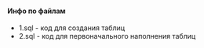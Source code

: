 <h4>Инфо по файлам</h4>
<ul><li>1.sql - код для создания таблиц</li>
<li>2.sql - код для первоначального наполнения таблиц</li></ul>
